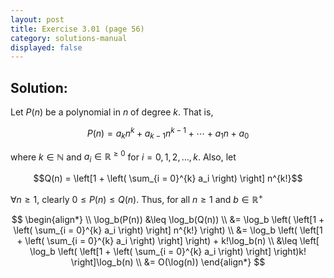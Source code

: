 ```yaml
---
layout: post
title: Exercise 3.01 (page 56)
category: solutions-manual
displayed: false
---
```


## Solution:

Let $P(n)$ be a polynomial in $n$ of degree $k$. That is, 

$$P(n) = a_kn^k + a_{k - 1}n^{k - 1} + \cdots + a_1n + a_0$$ 

where $k \in \mathbb{N}$ and $a_i \in \mathbb{R}^{\geq 0}$ for $i = 0, 1, 2, \ldots, k$. Also, let 

$$Q(n) = \left[1 + \left( \sum_{i = 0}^{k} a_i \right) \right] n^{k!}$$

$\forall n \geq 1$, clearly $0 \leq P(n) \leq Q(n)$. Thus, for all $n \geq 1$ and $b \in \mathbb{R}^+$

$$
    \begin{align*}
        \\
        \log_b(P(n)) &\leq \log_b(Q(n)) \\
        &= \log_b \left( \left[1 + \left( \sum_{i = 0}^{k} a_i \right) \right] n^{k!} \right) \\
        &= \log_b \left( \left[1 + \left( \sum_{i = 0}^{k} a_i \right) \right] \right) + k!\log_b(n) \\
        &\leq \left[ \log_b \left( \left[1 + \left( \sum_{i = 0}^{k} a_i \right) \right] \right)k! \right]\log_b(n) \\
        &= O(\log(n))
    \end{align*}
$$